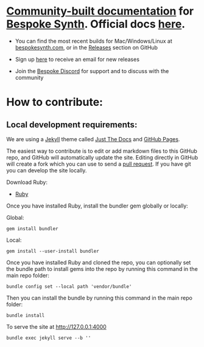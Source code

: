 # [Community-built documentation](https://bespokesynth.github.io/BespokeSynthDocs/) for [Bespoke Synth](https://www.bespokesynth.com/). Official docs [here](https://www.bespokesynth.com/docs/).

- You can find the most recent builds for Mac/Windows/Linux at [bespokesynth.com](https://www.bespokesynth.com/), or in the [Releases](https://github.com/BespokeSynth/BespokeSynth/releases) section on GitHub

- Sign up [here](http://bespokesynth.substack.com/) to receive an email for new releases

- Join the [Bespoke Discord](https://discord.gg/YdTMkvvpZZ) for support and to discuss with the community

# How to contribute:

## Local development requirements:

We are using a [Jekyll](https://jekyllrb.com/) theme called [Just The Docs](https://github.com/just-the-docs/just-the-docs) and [GitHub Pages](https://docs.github.com/en/pages).

The easiest way to contribute is to edit or add markdown files to this GitHub repo, and GitHub will automatically update the site. Editing directly in GitHub will create a fork which you can use to send a [pull request](https://docs.github.com/en/pull-requests/collaborating-with-pull-requests/proposing-changes-to-your-work-with-pull-requests/about-pull-requests). If you have git you can develop the site locally.

Download Ruby:

- [Ruby](https://www.ruby-lang.org/en/downloads/)

Once you have installed Ruby, install the bundler gem globally or locally:

Global:

```
gem install bundler
```

Local:

```
gem install --user-install bundler
```

Once you have installed Ruby and cloned the repo, you can optionally set the bundle path to install gems into the repo by running this command in the main repo folder:

```
bundle config set --local path 'vendor/bundle'
```

Then you can install the bundle by running this command in the main repo folder:

```
bundle install
```

To serve the site at http://127.0.0.1:4000

```
bundle exec jekyll serve --b ''
```

